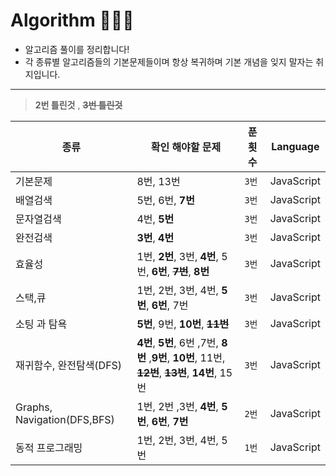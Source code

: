 # Algorithm 🧑🏻‍💻

* 알고리즘 풀이를 정리합니다!
* 각 종류별 알고리즘들의 기본문제들이며 항상 복귀하며 기본 개념을 잊지 말자는 취지입니다.


---



> **2번 틀린것** , ~~**3번 틀린것**~~ 

|종류|확인 해야할 문제|  푼 횟수  |Language|
|------|---|---|---|
|기본문제|8번, 13번|`3번` |JavaScript|
|배열검색|5번, 6번, **7번**|`3번`|JavaScript|
|문자열검색|4번, **5번**|`3번`|JavaScript|
|완전검색|**3번**, **4번**|`3번`|JavaScript|
|효율성|1번, **2번**, 3번, **4번**, 5번, **6번**, ~~**7번**~~, **8번**|`3번`|JavaScript|
|스택,큐|1번, 2번, 3번, 4번, **5번**, **6번**, 7번|`3번`|JavaScript|
|소팅 과 탐욕|**5번**, 9번, **10번**, ~~**11번**~~|`3번`|JavaScript|
|재귀함수, 완전탐색(DFS)|**4번**, **5번**, 6번 ,7번, **8번** ,**9번**, **10번**, 11번, ~~**12번**~~, ~~**13번**~~, **14번**, 15번|`3번`|JavaScript|
|Graphs, Navigation(DFS,BFS)|1번, 2번 ,3번, **4번**, **5번**, **6번**, **7번**|`2번`|JavaScript|
|동적 프로그래밍|1번, 2번, 3번, 4번, 5번|`1번`|JavaScript|


<br>

